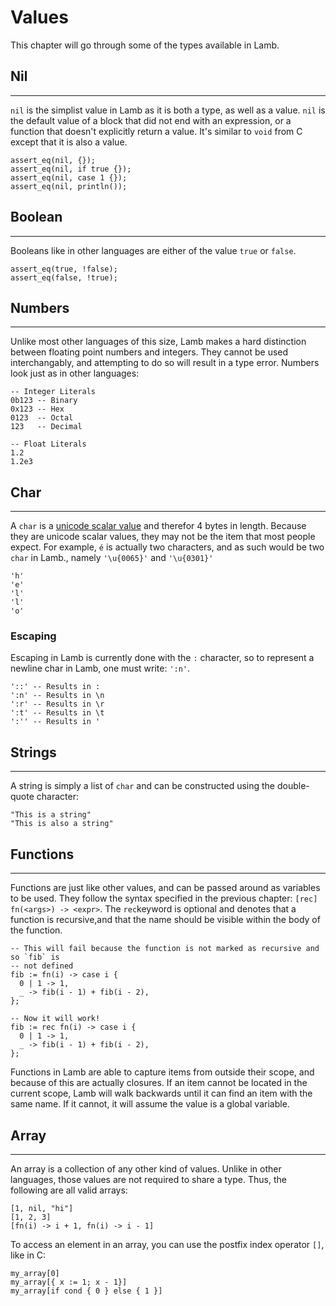 # Values

This chapter will go through some of the types available in Lamb.

## Nil

---

`nil` is the simplist value in Lamb as it is both a type, as well as a value. `nil` is the default value of a block that did not end with an expression, or a function that doesn't explicitly return a value. It's similar to `void` from C except that it is also a value.

```
assert_eq(nil, {});
assert_eq(nil, if true {});
assert_eq(nil, case 1 {});
assert_eq(nil, println());
```

## Boolean

---

Booleans like in other languages are either of the value `true` or `false`.

```
assert_eq(true, !false);
assert_eq(false, !true);
```

## Numbers

---

Unlike most other languages of this size, Lamb makes a hard distinction between floating point numbers and integers. They cannot be used interchangably, and attempting to do so will result in a type error. Numbers look just as in other languages:

```
-- Integer Literals
0b123 -- Binary
0x123 -- Hex
0123  -- Octal
123   -- Decimal

-- Float Literals
1.2
1.2e3
```

## Char

---

A `char` is a [unicode scalar value](https://www.unicode.org/glossary/#unicode_scalar_value) and therefor 4 bytes in length. Because they are unicode scalar values, they may not be the item that most people expect. For example, `é` is actually two characters, and as such would be two `char` in Lamb., namely `'\u{0065}'` and `'\u{0301}'`

```
'h'
'e'
'l'
'l'
'o'
```

### Escaping

Escaping in Lamb is currently done with the `:` character, so to represent a newline char in Lamb, one must write: `':n'`.

```
'::' -- Results in :
':n' -- Results in \n
':r' -- Results in \r
':t' -- Results in \t
':'' -- Results in '
```

## Strings

---

A string is simply a list of `char` and can be constructed using the double-quote character:

```
"This is a string"
"This is also a string"
```

## Functions

---

Functions are just like other values, and can be passed around as variables to be used. They follow the syntax specified in the previous chapter: `[rec] fn(<args>) -> <expr>`. The `rec`keyword is optional and denotes that a function is recursive,and that the name should be visible within the body of the function.

```
-- This will fail because the function is not marked as recursive and so `fib` is
-- not defined
fib := fn(i) -> case i {
  0 | 1 -> 1,
  _ -> fib(i - 1) + fib(i - 2),
};

-- Now it will work!
fib := rec fn(i) -> case i {
  0 | 1 -> 1,
  _ -> fib(i - 1) + fib(i - 2),
};
```

Functions in Lamb are able to capture items from outside their scope, and because of this are actually closures. If an item cannot be located in the current scope, Lamb will walk backwards until it can find an item with the same name. If it cannot, it will assume the value is a global variable.

## Array

---

An array is a collection of any other kind of values. Unlike in other languages, those values are not required to share a type. Thus, the following are all valid arrays:

```
[1, nil, "hi"]
[1, 2, 3]
[fn(i) -> i + 1, fn(i) -> i - 1]
```

To access an element in an array, you can use the postfix index operator `[]`, like in C:

```
my_array[0]
my_array[{ x := 1; x - 1}]
my_array[if cond { 0 } else { 1 }]
```
